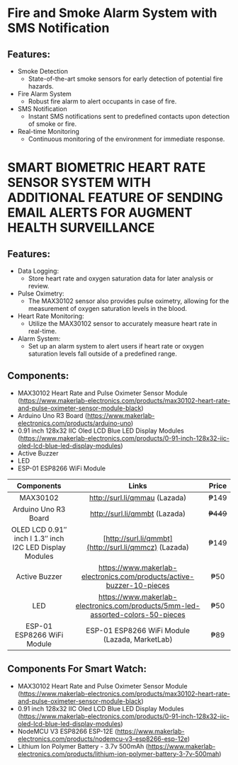 # Fire and Smoke Alarm System with SMS Notification
## Features:
* Smoke Detection
  * State-of-the-art smoke sensors for early detection of potential fire hazards.
* Fire Alarm System
  * Robust fire alarm to alert occupants in case of fire.
* SMS Notification
  * Instant SMS notifications sent to predefined contacts upon detection of smoke or fire.
* Real-time Monitoring
  * Continuous monitoring of the environment for immediate response.

# SMART BIOMETRIC HEART RATE SENSOR SYSTEM WITH ADDITIONAL FEATURE OF SENDING EMAIL ALERTS FOR AUGMENT HEALTH SURVEILLANCE
## Features:
* Data Logging:
  * Store heart rate and oxygen saturation data for later analysis or review.
* Pulse Oximetry: 
  * The MAX30102 sensor also provides pulse oximetry, allowing for the measurement of oxygen saturation levels in the blood.
* Heart Rate Monitoring: 
  * Utilize the MAX30102 sensor to accurately measure heart rate in real-time.
* Alarm System:
  * Set up an alarm system to alert users if heart rate or oxygen saturation levels fall outside of a predefined range.
  
## Components:
* MAX30102 Heart Rate and Pulse Oximeter Sensor Module (https://www.makerlab-electronics.com/products/max30102-heart-rate-and-pulse-oximeter-sensor-module-black)
* Arduino Uno R3 Board (https://www.makerlab-electronics.com/products/arduino-uno)
* 0.91 inch 128x32 IIC Oled LCD Blue LED Display Modules (https://www.makerlab-electronics.com/products/0-91-inch-128x32-iic-oled-lcd-blue-led-display-modules)
* Active Buzzer
* LED
* ESP-01 ESP8266 WiFi Module

| Components | Links    | Price    |
| :---:   | :---: | :---: |
| MAX30102 | http://surl.li/qmmau (Lazada)   | ₱149 |
| Arduino Uno R3 Board | http://surl.li/qmmbt (Lazada)   | ~~₱449~~ |
| OLED LCD 0.91″ inch l 1.3″ inch I2C LED Display Modules | [http://surl.li/qmmbt](http://surl.li/qmmcz) (Lazada) | ₱149 |
| Active Buzzer | https://www.makerlab-electronics.com/products/active-buzzer-10-pieces | ₱50 |
| LED | https://www.makerlab-electronics.com/products/5mm-led-assorted-colors-50-pieces | ₱50 |
| ESP-01 ESP8266 WiFi Module | ESP-01 ESP8266 WiFi Module (Lazada, MarketLab) | ₱89 |

## Components For Smart Watch:
* MAX30102 Heart Rate and Pulse Oximeter Sensor Module (https://www.makerlab-electronics.com/products/max30102-heart-rate-and-pulse-oximeter-sensor-module-black)
* 0.91 inch 128x32 IIC Oled LCD Blue LED Display Modules (https://www.makerlab-electronics.com/products/0-91-inch-128x32-iic-oled-lcd-blue-led-display-modules)
* NodeMCU V3 ESP8266 ESP-12E (https://www.makerlab-electronics.com/products/nodemcu-v3-esp8266-esp-12e)
* Lithium Ion Polymer Battery - 3.7v 500mAh (https://www.makerlab-electronics.com/products/lithium-ion-polymer-battery-3-7v-500mah)
